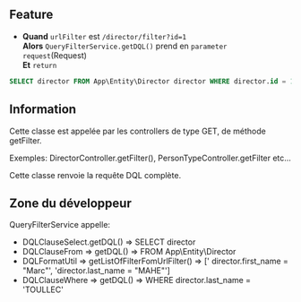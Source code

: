 ## Feature

* **Quand** `urlFilter` est `/director/filter?id=1`    
**Alors** `QueryFilterService.getDQL()` prend en `parameter` `request`(Request)  
**Et** `return` 
```sql
SELECT director FROM App\Entity\Director director WHERE director.id = 1;
```  

## Information

Cette classe est appelée par les controllers de type GET, de méthode getFilter.  

Exemples:
DirectorController.getFilter(), PersonTypeController.getFilter etc...  

Cette classe renvoie la requête DQL complète.  


## Zone du développeur

QueryFilterService appelle:  

* DQLClauseSelect.getDQL() => SELECT director   
* DQLClauseFrom => getDQL() => FROM App\Entity\Director   
* DQLFormatUtil => getListOfFilterFomUrlFilter() => [' director.first_name = "Marc"', 'director.last_name = "MAHE"']  
* DQLClauseWhere => getDQL() => WHERE director.last_name = 'TOULLEC'  